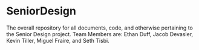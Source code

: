 # SeniorDesign
The overall repository for all documents, code, and otherwise pertaining to the Senior Design project.
Team Members are: Ethan Duff, Jacob Devasier, Kevin Tiller, Miguel Fraire, and Seth Tisbi.
